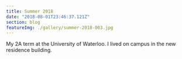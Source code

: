 ```yaml
---
title: Summer 2018
date: "2018-08-01T23:46:37.121Z"
section: blog
featureImg: ./gallery/summer-2018-003.jpg
---
```


My 2A term at the University of Waterloo. I lived on campus in the new residence building.
